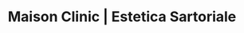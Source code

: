---
title: "Maison Clinic | Estetica Sartoriale"
url: /lugano/maison-clinic-estetica-sartoriale/
shop: Kosmetik
---